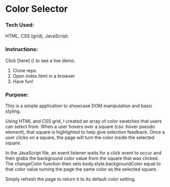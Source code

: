 # Color Selector

### Tech Used:
HTML, CSS (grid), JavaScript.

### Instructions:
Click [here] () to see a live demo.
1. Clone repo
2. Open index.html in a browser
3. Have fun!

### Purpose:
This is a simple application to showcase DOM manipulation and basic styling.

Using HTML and CSS grid, I created an array of color swatches that users can select from. When a user hovers over a square (css :hover pseudo element), that square is highlighted to help give selection feedback. Once a user clicks on a square, the page will turn the color inside the selected square.

In the JavaScript file, an event listener waits for a click event to occur and then grabs the background color value from the square that was clicked. The changeColor function then sets  body.style.backgroundColor equal to that color value turning the page the same color as the selected square.

Simply refresh the page to return it to its default color setting.
